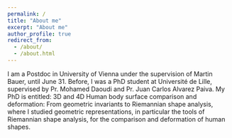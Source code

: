 ```yaml
---
permalink: /
title: "About me"
excerpt: "About me"
author_profile: true
redirect_from: 
  - /about/
  - /about.html
---
```


I am a Postdoc in University of Vienna under the supervision of Martin Bauer, until June 31. Before, I was a PhD student at Université de Lille, supervised by Pr. Mohamed Daoudi and Pr. Juan Carlos Alvarez Paiva. My PhD is entitled: 3D and 4D Human body surface comparison and deformation: From geometric invariants to Riemannian shape analysis, where I studied geometric representations, in particular the tools of Riemannian shape analysis, for the comparison and deformation of human shapes.


